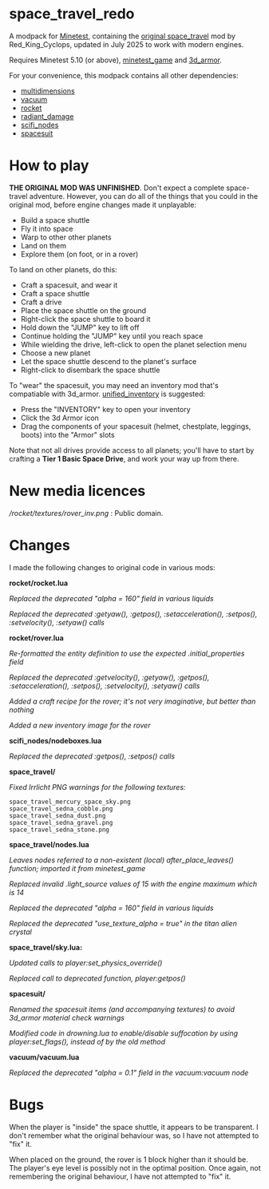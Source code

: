 # space_travel_redo

A modpack for [Minetest](https://www.luanti.org/), containing the [original space_travel](https://forum.luanti.org/viewtopic.php?t=23455) mod by Red_King_Cyclops, updated in July 2025 to work with modern engines.

Requires Minetest 5.10 (or above), [minetest_game](https://github.com/luanti-org/minetest_game) and [3d_armor](https://github.com/minetest-mods/3d_armor).

For your convenience, this modpack contains all other dependencies:

* [multidimensions](https://github.com/AiTechEye/multidimensions)
* [vacuum](https://github.com/mt-mods/vacuum)
* [rocket](https://git.minetest.land/Red_King_Cyclops/rocket)
* [radiant_damage](https://github.com/minetest-mods/radiant_damage)
* [scifi_nodes](https://github.com/D00Med/scifi_nodes)
* [spacesuit](https://github.com/mt-mods/spacesuit)

# How to play

**THE ORIGINAL MOD WAS UNFINISHED**. Don't expect a complete space-travel adventure. However, you can do all of the things that you could in the original mod, before engine changes made it unplayable:

* Build a space shuttle
* Fly it into space
* Warp to other other planets
* Land on them
* Explore them (on foot, or in a rover)

To land on other planets, do this:

* Craft a spacesuit, and wear it
* Craft a space shuttle
* Craft a drive
* Place the space shuttle on the ground
* Right-click the space shuttle to board it
* Hold down the "JUMP" key to lift off
* Continue holding the "JUMP" key until you reach space
* While wielding the drive, left-click to open the planet selection menu
* Choose a new planet
* Let the space shuttle descend to the planet's surface
* Right-click to disembark the space shuttle

To "wear" the spacesuit, you may need an inventory mod that's compatiable with 3d_armor. [unified_inventory](https://github.com/minetest-mods/unified_inventory) is suggested:

* Press the "INVENTORY" key to open your inventory
* Click the 3d Armor icon
* Drag the components of your spacesuit (helmet, chestplate, leggings, boots) into the "Armor" slots

Note that not all drives provide access to all planets; you'll have to start by crafting a **Tier 1 Basic Space Drive**, and work your way up from there.

# New media licences

*/rocket/textures/rover_inv.png* : Public domain.


# Changes

I made the following changes to original code in various mods:

**rocket/rocket.lua**

*Replaced the deprecated "alpha = 160" field in various liquids*

*Replaced the deprecated :getyaw(), :getpos(), :setacceleration(), :setpos(), :setvelocity(), :setyaw() calls*

**rocket/rover.lua**

*Re-formatted the entity definition to use the expected .initial_properties field*

*Replaced the deprecated :getvelocity(), :getyaw(), :getpos(), :setacceleration(), :setpos(), :setvelocity(), :setyaw() calls*

*Added a craft recipe for the rover; it's not very imaginative, but better than nothing*

*Added a new inventory image for the rover*

**scifi_nodes/nodeboxes.lua**

*Replaced the deprecated :getpos(), :setpos() calls*

**space_travel/**

*Fixed Irrlicht PNG warnings for the following textures:*

    space_travel_mercury_space_sky.png
    space_travel_sedna_cobble.png
    space_travel_sedna_dust.png
    space_travel_sedna_gravel.png
    space_travel_sedna_stone.png

**space_travel/nodes.lua**

*Leaves nodes referred to a non-existent (local) after_place_leaves() function; imported it from minetest_game*

*Replaced invalid .light_source values of 15 with the engine maximum which is 14*

*Replaced the deprecated "alpha = 160" field in various liquids*

*Replaced the deprecated "use_texture_alpha = true" in the titan alien crystal*

**space_travel/sky.lua:**

*Updated calls to player:set_physics_override()*

*Replaced call to deprecated function, player:getpos()*


**spacesuit/**

*Renamed the spacesuit items (and accompanying textures) to avoid 3d_armor material check warnings*

*Modified code in drowning.lua to enable/disable suffocation by using player:set_flags(), instead of by the old method*

**vacuum/vacuum.lua**

*Replaced the deprecated "alpha = 0.1" field in the vacuum:vacuum node*

# Bugs

When the player is "inside" the space shuttle, it appears to be transparent. I don't remember what the original behaviour was, so I have not attempted to "fix" it.

When placed on the ground, the rover is 1 block higher than it should be. The player's eye level is possibly not in the optimal position. Once again, not remembering the original behaviour, I have not attempted to "fix" it.
